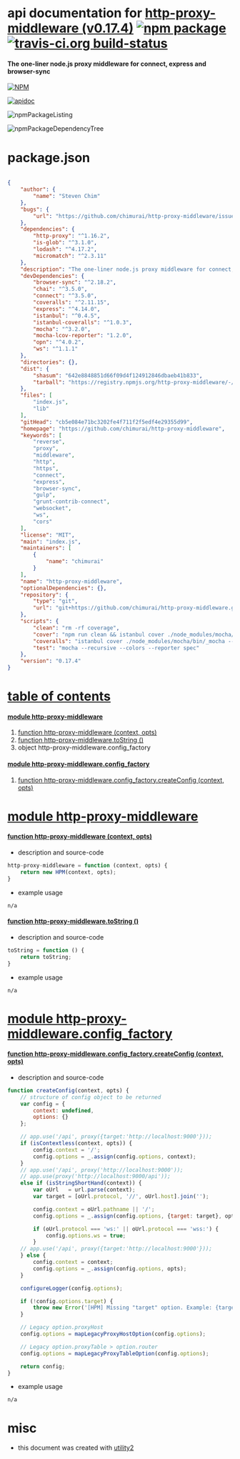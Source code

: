 # api documentation for  [http-proxy-middleware (v0.17.4)](https://github.com/chimurai/http-proxy-middleware)  [![npm package](https://img.shields.io/npm/v/npmdoc-http-proxy-middleware.svg?style=flat-square)](https://www.npmjs.org/package/npmdoc-http-proxy-middleware) [![travis-ci.org build-status](https://api.travis-ci.org/npmdoc/node-npmdoc-http-proxy-middleware.svg)](https://travis-ci.org/npmdoc/node-npmdoc-http-proxy-middleware)
#### The one-liner node.js proxy middleware for connect, express and browser-sync

[![NPM](https://nodei.co/npm/http-proxy-middleware.png?downloads=true&downloadRank=true&stars=true)](https://www.npmjs.com/package/http-proxy-middleware)

[![apidoc](https://npmdoc.github.io/node-npmdoc-http-proxy-middleware/build/screenCapture.buildCi.browser.%252Ftmp%252Fbuild%252Fapidoc.html.png)](https://npmdoc.github.io/node-npmdoc-http-proxy-middleware/build/apidoc.html)

![npmPackageListing](https://npmdoc.github.io/node-npmdoc-http-proxy-middleware/build/screenCapture.npmPackageListing.svg)

![npmPackageDependencyTree](https://npmdoc.github.io/node-npmdoc-http-proxy-middleware/build/screenCapture.npmPackageDependencyTree.svg)



# package.json

```json

{
    "author": {
        "name": "Steven Chim"
    },
    "bugs": {
        "url": "https://github.com/chimurai/http-proxy-middleware/issues"
    },
    "dependencies": {
        "http-proxy": "^1.16.2",
        "is-glob": "^3.1.0",
        "lodash": "^4.17.2",
        "micromatch": "^2.3.11"
    },
    "description": "The one-liner node.js proxy middleware for connect, express and browser-sync",
    "devDependencies": {
        "browser-sync": "^2.18.2",
        "chai": "^3.5.0",
        "connect": "^3.5.0",
        "coveralls": "^2.11.15",
        "express": "^4.14.0",
        "istanbul": "^0.4.5",
        "istanbul-coveralls": "^1.0.3",
        "mocha": "^3.2.0",
        "mocha-lcov-reporter": "1.2.0",
        "opn": "^4.0.2",
        "ws": "^1.1.1"
    },
    "directories": {},
    "dist": {
        "shasum": "642e8848851d66f09d4f124912846dbaeb41b833",
        "tarball": "https://registry.npmjs.org/http-proxy-middleware/-/http-proxy-middleware-0.17.4.tgz"
    },
    "files": [
        "index.js",
        "lib"
    ],
    "gitHead": "cb5e084e71bc3202fe4f711f2f5edf4e29355d99",
    "homepage": "https://github.com/chimurai/http-proxy-middleware",
    "keywords": [
        "reverse",
        "proxy",
        "middleware",
        "http",
        "https",
        "connect",
        "express",
        "browser-sync",
        "gulp",
        "grunt-contrib-connect",
        "websocket",
        "ws",
        "cors"
    ],
    "license": "MIT",
    "main": "index.js",
    "maintainers": [
        {
            "name": "chimurai"
        }
    ],
    "name": "http-proxy-middleware",
    "optionalDependencies": {},
    "repository": {
        "type": "git",
        "url": "git+https://github.com/chimurai/http-proxy-middleware.git"
    },
    "scripts": {
        "clean": "rm -rf coverage",
        "cover": "npm run clean && istanbul cover ./node_modules/mocha/bin/_mocha -- --recursive",
        "coveralls": "istanbul cover ./node_modules/mocha/bin/_mocha --report lcovonly -- --recursive --reporter spec && istanbul-coveralls && npm run clean",
        "test": "mocha --recursive --colors --reporter spec"
    },
    "version": "0.17.4"
}
```



# <a name="apidoc.tableOfContents"></a>[table of contents](#apidoc.tableOfContents)

#### [module http-proxy-middleware](#apidoc.module.http-proxy-middleware)
1.  [function <span class="apidocSignatureSpan"></span>http-proxy-middleware (context, opts)](#apidoc.element.http-proxy-middleware.http-proxy-middleware)
1.  [function <span class="apidocSignatureSpan">http-proxy-middleware.</span>toString ()](#apidoc.element.http-proxy-middleware.toString)
1.  object <span class="apidocSignatureSpan">http-proxy-middleware.</span>config_factory

#### [module http-proxy-middleware.config_factory](#apidoc.module.http-proxy-middleware.config_factory)
1.  [function <span class="apidocSignatureSpan">http-proxy-middleware.config_factory.</span>createConfig (context, opts)](#apidoc.element.http-proxy-middleware.config_factory.createConfig)



# <a name="apidoc.module.http-proxy-middleware"></a>[module http-proxy-middleware](#apidoc.module.http-proxy-middleware)

#### <a name="apidoc.element.http-proxy-middleware.http-proxy-middleware"></a>[function <span class="apidocSignatureSpan"></span>http-proxy-middleware (context, opts)](#apidoc.element.http-proxy-middleware.http-proxy-middleware)
- description and source-code
```javascript
http-proxy-middleware = function (context, opts) {
    return new HPM(context, opts);
}
```
- example usage
```shell
n/a
```

#### <a name="apidoc.element.http-proxy-middleware.toString"></a>[function <span class="apidocSignatureSpan">http-proxy-middleware.</span>toString ()](#apidoc.element.http-proxy-middleware.toString)
- description and source-code
```javascript
toString = function () {
    return toString;
}
```
- example usage
```shell
n/a
```



# <a name="apidoc.module.http-proxy-middleware.config_factory"></a>[module http-proxy-middleware.config_factory](#apidoc.module.http-proxy-middleware.config_factory)

#### <a name="apidoc.element.http-proxy-middleware.config_factory.createConfig"></a>[function <span class="apidocSignatureSpan">http-proxy-middleware.config_factory.</span>createConfig (context, opts)](#apidoc.element.http-proxy-middleware.config_factory.createConfig)
- description and source-code
```javascript
function createConfig(context, opts) {
    // structure of config object to be returned
    var config = {
        context: undefined,
        options: {}
    };

    // app.use('/api', proxy({target:'http://localhost:9000'}));
    if (isContextless(context, opts)) {
        config.context = '/';
        config.options = _.assign(config.options, context);
    }
    // app.use('/api', proxy('http://localhost:9000'));
    // app.use(proxy('http://localhost:9000/api'));
    else if (isStringShortHand(context)) {
        var oUrl   = url.parse(context);
        var target = [oUrl.protocol, '//', oUrl.host].join('');

        config.context = oUrl.pathname || '/';
        config.options = _.assign(config.options, {target: target}, opts);

        if (oUrl.protocol === 'ws:' || oUrl.protocol === 'wss:') {
            config.options.ws = true;
        }
    // app.use('/api', proxy({target:'http://localhost:9000'}));
    } else {
        config.context = context;
        config.options = _.assign(config.options, opts);
    }

    configureLogger(config.options);

    if (!config.options.target) {
        throw new Error('[HPM] Missing "target" option. Example: {target: "http://www.example.org"}');
    }

    // Legacy option.proxyHost
    config.options = mapLegacyProxyHostOption(config.options);

    // Legacy option.proxyTable > option.router
    config.options = mapLegacyProxyTableOption(config.options);

    return config;
}
```
- example usage
```shell
n/a
```



# misc
- this document was created with [utility2](https://github.com/kaizhu256/node-utility2)
